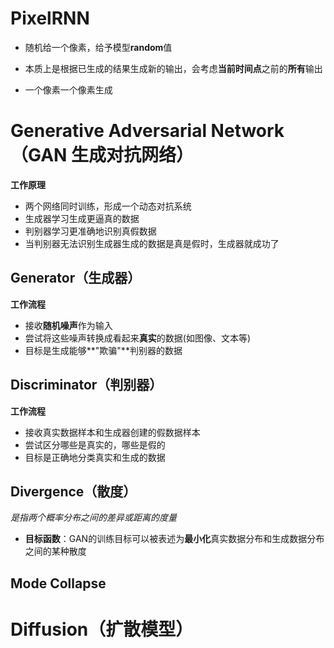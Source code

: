 # PixelRNN

- 随机给一个像素，给予模型**random**值

- 本质上是根据已生成的结果生成新的输出，会考虑**当前时间点**之前的**所有**输出
- 一个像素一个像素生成



# Generative Adversarial Network（GAN 生成对抗网络）

**工作原理**

- 两个网络同时训练，形成一个动态对抗系统
- 生成器学习生成更逼真的数据
- 判别器学习更准确地识别真假数据
- 当判别器无法识别生成器生成的数据是真是假时，生成器就成功了

## Generator（生成器）

**工作流程**

- 接收**随机噪声**作为输入
- 尝试将这些噪声转换成看起来**真实**的数据(如图像、文本等)
- 目标是生成能够**"欺骗"**判别器的数据

## Discriminator（判别器）

**工作流程**

- 接收真实数据样本和生成器创建的假数据样本
- 尝试区分哪些是真实的，哪些是假的
- 目标是正确地分类真实和生成的数据

## **Divergence（散度）**

*是指两个概率分布之间的差异或距离的度量*

- **目标函数**：GAN的训练目标可以被表述为**最小化**真实数据分布和生成数据分布之间的某种散度

## Mode Collapse



# Diffusion（扩散模型）